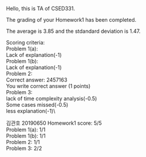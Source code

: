 Hello, this is TA of CSED331.

The grading of your Homework1 has been completed.

The average is 3.85 and the stdandard deviation is 1.47.

Scoring criteria:\
Problem 1(a):\
Lack of explanation(-1)\
Problem 1(b):\
Lack of explanation(-1)\
Problem 2:\
Correct answer: 2457163\
You write correct answer (1 points)\
Problem 3:\
lack of time complexity analysis(-0.5)\
Some cases missed(-0.5)\
less explanation(-1)\

김관호 20190650 Homework1 score: 5/5\
Problem 1(a): 1/1       
Problem 1(b): 1/1       
Problem 2: 1/1       
Problem 3: 2/2       